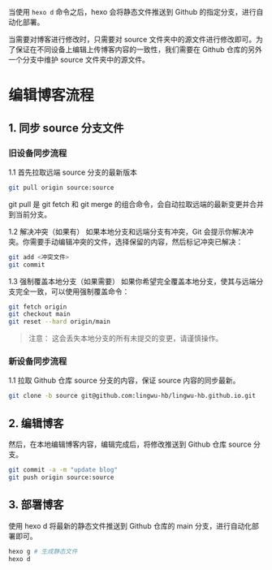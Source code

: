当使用 `hexo d` 命令之后，hexo 会将静态文件推送到 Github 的指定分支，进行自动化部署。

当需要对博客进行修改时，只需要对 source 文件夹中的源文件进行修改即可。为了保证在不同设备上编辑上传博客内容的一致性，我们需要在 Github 仓库的另外一个分支中维护 source 文件夹中的源文件。

# 编辑博客流程

## 1. 同步 source 分支文件

### 旧设备同步流程 

1.1 首先拉取远端 source 分支的最新版本
```bash
git pull origin source:source
```
git pull 是 git fetch 和 git merge 的组合命令，会自动拉取远端的最新变更并合并到当前分支。

1.2 解决冲突（如果有）
如果本地分支和远端分支有冲突，Git 会提示你解决冲突。你需要手动编辑冲突的文件，选择保留的内容，然后标记冲突已解决：
```bash
git add <冲突文件>
git commit
```

1.3 强制覆盖本地分支（如果需要）
如果你希望完全覆盖本地分支，使其与远端分支完全一致，可以使用强制覆盖命令：
```bash
git fetch origin
git checkout main
git reset --hard origin/main
```
> 注意： 这会丢失本地分支的所有未提交的变更，请谨慎操作。

### 新设备同步流程

1.1 拉取 Github 仓库 source 分支的内容，保证 source 内容的同步最新。

```bash
git clone -b source git@github.com:lingwu-hb/lingwu-hb.github.io.git
```

## 2. 编辑博客

然后，在本地编辑博客内容，编辑完成后，将修改推送到 Github 仓库 source 分支。

```bash
git commit -a -m "update blog"
git push origin source:source
```

## 3. 部署博客

使用 hexo d 将最新的静态文件推送到 Github 仓库的 main 分支，进行自动化部署即可。

```bash
hexo g # 生成静态文件
hexo d
```
